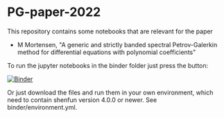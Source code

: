 # PG-paper-2022
This repository contains some notebooks that are relevant for the paper

  - M Mortensen, "A generic and strictly banded spectral Petrov-Galerkin method for differential equations with polynomial coefficients"

To run the jupyter notebooks in the binder folder just press the button:

[![Binder](https://mybinder.org/badge_logo.svg)](https://mybinder.org/v2/gh/spectralDNS/PG-paper-2022/main?filepath=binder)

Or just download the files and run them in your own environment, which need to contain shenfun version 4.0.0 or newer. See binder/environment.yml.
